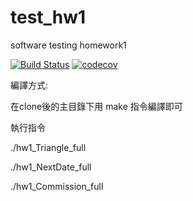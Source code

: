 # test_hw1
software testing homework1

[![Build Status](https://travis-ci.org/kamineko2016/test_hw1.svg?branch=master)](https://travis-ci.org/kamineko2016/test_hw1)
[![codecov](https://codecov.io/gh/kamineko2016/test_hw1/branch/master/graph/badge.svg)](https://codecov.io/gh/kamineko2016/test_hw1)

編譯方式:

在clone後的主目錄下用 make 指令編譯即可

執行指令

./hw1_Triangle_full

./hw1_NextDate_full

./hw1_Commission_full


